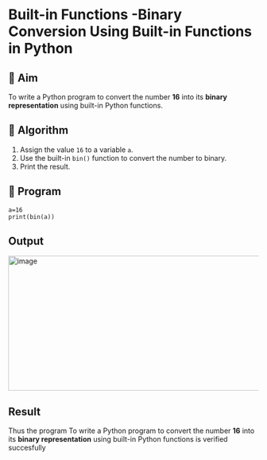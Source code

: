 # Built-in Functions -Binary Conversion Using Built-in Functions in Python

## 🎯 Aim
To write a Python program to convert the number **16** into its **binary representation** using built-in Python functions.

## 🧠 Algorithm
1. Assign the value `16` to a variable `a`.
2. Use the built-in `bin()` function to convert the number to binary.
3. Print the result.

## 🧾 Program

```
a=16
print(bin(a))
```
## Output
<img width="1032" height="271" alt="image" src="https://github.com/user-attachments/assets/4ae288d0-95c4-4e05-8b59-74ae82972179" />


## Result
Thus the program To write a Python program to convert the number **16** into its **binary representation** using built-in Python functions is verified succesfully
